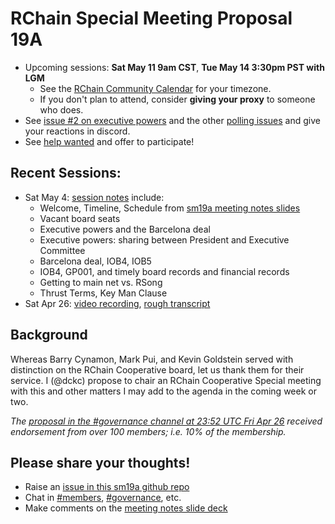# RChain Special Meeting Proposal 19A

 - Upcoming sessions: **Sat May 11 9am CST**, **Tue May 14 3:30pm PST with LGM**
   - See the [RChain Community Calendar][cal] for your timezone.
   - If you don't plan to attend, consider **giving your proxy** to someone who does.
 - See [issue #2 on executive powers](/rchain-community/sm19a/issues/2) and the other [polling issues](https://github.com/rchain-community/sm19a/labels/polling) and give your reactions in discord.
 - See [help wanted](https://github.com/rchain-community/sm19a/labels/help%20wanted) and offer to participate!

[cal]: https://calendar.google.com/calendar/embed?src=2cj152c9nidh6glpr1d5g4eq28%40group.calendar.google.com

## Recent Sessions:
 - Sat May 4: [session notes](https://docs.google.com/document/d/13qSmFAnYNhjnJY9lt-YBX01CBn8WhmqCnagoDIq6jM0/edit#) include:
   - Welcome, Timeline, Schedule from [sm19a meeting notes slides][meeting-notes-sm19a]
   - Vacant board seats
   - Executive powers and the Barcelona deal
   - Executive powers: sharing between President and Executive Committee
   - Barcelona deal, IOB4, IOB5
   - IOB4, GP001, and timely board records and financial records
   - Getting to main net vs. RSong
   - Thrust Terms, Key Man Clause
 - Sat Apr 26: [video recording](https://youtu.be/x-YrKbdglnw), [rough transcript](https://otter.ai/s/e52287f0b3e949ebbbb3f0e696afd8de)




## Background

Whereas Barry Cynamon, Mark Pui, and Kevin Goldstein served with distinction on the RChain Cooperative board, let us thank them for their service. I (@dckc) propose to chair an RChain Cooperative Special meeting with this and other matters I may add to the agenda in the coming week or two.

_The [proposal in the #governance channel at 23:52 UTC Fri Apr 26][652] received endorsement from over 100 members; i.e. 10% of the membership._


[652]: https://discordapp.com/channels/375365542359465989/393462637100400650/571484475767128074

## Please share your thoughts!

 - Raise an [issue in this sm19a github repo](https://github.com/rchain-community/sm19a/issues)
 - Chat in [#members](https://discordapp.com/channels/375365542359465989/406191011564617748), [#governance](https://discordapp.com/channels/375365542359465989/393462637100400650), etc.
 - Make comments on the [meeting notes slide deck][meeting-notes-sm19a]


[meeting-notes-sm19a]: https://docs.google.com/presentation/d/1UqRpyxfp_SBAWj_MUIXwku0O_AE7sO2EHTL0B337qLA/edit?usp=sharing
